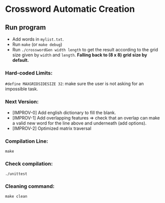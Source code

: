 # Crossword Automatic Creation

## Run program
- Add words in `mylist.txt`.
- Run `make` (or `make debug`)
- Run `./crosswordGen width length` to get the result according to the grid size given by `width` and `length`. 
__Falling back to (8 x 8) grid size by default.__

### Hard-coded Limits:
`#define MAXGRIDSIDESIZE 32`: make sure the user is not asking for an impossible task.

### Next Version:
- [IMPROV-0] Add english dictionary to fill the blank.
- [IMPROV-1] Add overlapping features => check that an overlap can make a valid new word for the line above and underneath (add options).
- [IMPROV-2] Optimized matrix traversal

### Compilation Line:
`make`

### Check compilation:
`./unittest`

### Cleaning command:
`make clean`

